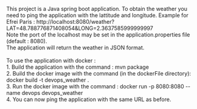 This project is a Java spring boot application. To obtain the weather you need to ping the application with the lattitude and longitude.
Example for Efrei Paris : http://localhost:8080/weather?LAT=48.788776871408054&LONG=2.3637585999999997
<br>Note the port of the localhost may be set in the application.properties file (default : 8080).
<br> The application will return the weather in JSON format.
<br><br>To use the application with docker :
<br>1. Build the application with the command : mvn package
<br>2. Build the docker image with the command (in the dockerFile directory): docker build -t devops_weather .
<br>3. Run the docker image with the command : docker run -p 8080:8080 --name devops devops_weather
<br>4. You can now ping the application with the same URL as before.
